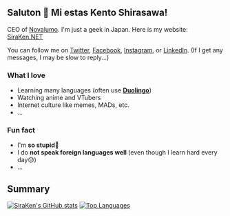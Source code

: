 ## Saluton 👋 Mi estas Kento Shirasawa!

CEO of [Novalumo](https://www.novalumo.llc/). I'm just a geek in Japan. Here is my website: [SiraKen.NET](https://www.siraken.net/)

You can follow me on [Twitter](https://twitter.com/shirasawa_kento), [Facebook](https://www.facebook.com/shirasawa.kento/), [Instagram](https://www.instagram.com/shirasawa_kento/), or [LinkedIn](https://www.linkedin.com/in/siraken/). (If I get any messages, I may be slow to reply...)

### What I love

- Learning many languages (often use **[Duolingo](https://www.duolingo.com/)**)
- Watching anime and VTubers
- Internet culture like memes, MADs, etc.
- ...

### Fun fact

- I'm **so stupid**🤯
- I do **not speak foreign languages well** (even though I learn hard every day😓)
- ...

## Summary

[![SiraKen's GitHub stats](https://github-readme-stats.vercel.app/api?username=SiraKen&show_icons=true&count_private=true)](https://github.com/anuraghazra/github-readme-stats)
[![Top Languages](https://github-readme-stats.vercel.app/api/top-langs/?username=SiraKen&langs_count=10&layout=compact&hide=html,javascript,css,scss,shaderlab,hlsl,jupyter%20notebook)](https://github.com/anuraghazra/github-readme-stats)
